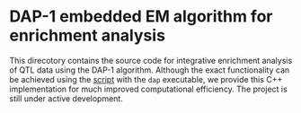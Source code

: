 # DAP-1 embedded EM algorithm for enrichment analysis

This direcotory contains the source code for integrative enrichment analysis of QTL data using the DAP-1 algorithm. Although the exact functionality can be achieved using the [script](https://github.com/xqwen/dap/blob/master/experiments/enrichment/em_fmap.pl) with the ``dap`` executable, we provide this C++ implementation for much improved computational efficiency. The project is still under active development. 

   